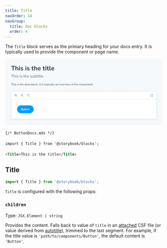 ```yaml
---
title: Title
navOrder: 14
navGroup:
  title: Doc blocks
  order: 4
---
```


<YouTubeCallout id="uAA1JvLcl-w" title="Avoid Documentation Nightmares with Storybook's Title Doc Block" params='start=57' />

The `Title` block serves as the primary heading for your docs entry. It is typically used to provide the component or page name.

![Screenshot of Title block](./doc-block-title-subtitle-description.png)

<!-- prettier-ignore-start -->
```md
{/* ButtonDocs.mdx */}

import { Title } from '@storybook/blocks';

<Title>This is the title</Title>
```
<!-- prettier-ignore-end -->

## Title

```js
import { Title } from '@storybook/blocks';
```

`Title` is configured with the following props:

### `children`

Type: `JSX.Element | string`

Provides the content. Falls back to value of `title` in an [attached](./doc-block-meta.md#attached-vs-unattached) CSF file (or value derived from [autotitle](../08-configure/sidebar-and-urls.md#csf-30-auto-titles)), trimmed to the last segment. For example, if the title value is `'path/to/components/Button'`, the default content is `'Button'`.
